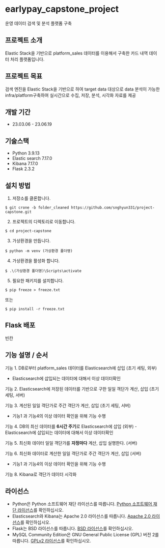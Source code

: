 # earlypay_capstone_project
운영 데이터 검색 및 분석 플랫폼 구축 

## 프로젝트 소개 

Elastic Stack을 기반으로 platform_sales 데이터를 이용해서 구축한 카드 내역 데이터 처리 플랫폼입니다. 

## 프로젝트 목표 

검색 엔진을 Elastic Stack을 기반으로 하여 target data 대상으로 data 분석이 가능한 infra/platform구축하여 실시간으로 수집, 저장, 분석, 시각화 자료를 제공


## 개발 기간 
- 23.03.06 - 23.06.19

## 기술스택
- Python 3.9.13
- Elastic search 7.17.0
- Kibana 7.17.0
- Flask 2.3.2

## 설치 방법 
 
1. 저장소를 클론합니다.

```
$ git crone -b folder_cleaned https://github.com/snghyun331/project-capstone.git
```

2. 프로젝트의 디렉토리로 이동합니다. 

```
$ cd project-capstone
```

3. 가상환경을 만듭니다. 
 
```
$ python -m venv (가상환경 폴더명)
```
 
4. 가상환경을 활성화 합니다. 

```
$ .\(가상환경 폴더명)\Scripts\activate
```

5. 필요한 패키지를 설치합니다.

```
$ pip freeze > freeze.txt
```

또는

```
$ pip install -r freeze.txt
```

## Flask 배포

빈칸

## 기능 설명 / 순서  

기능 1. DB로부터 platform_sales 데이터를 Elasticsearch에 삽입 (초기 세팅, 외부)
- Elasticsearch에 삽입되는 데이터에 대해서 이상 데이터확인 

기능 2. Elasticsearch에 저장된 데이터를 기반으로 구한 일일 객단가 계산, 삽입 (초기 세팅, 서버)

기능 3. 계산된 일일 객단가로 주간 객단가 계산, 삽입 (초기 세팅, 서버)
- 기능1 과 기능4의 이상 데이터 확인을 위해 기능 수행

기능 4. DB의 최신 데이터를 **6시간 주기**로 Elasticsearch에 삽입 (외부)
-Elasticsearch에 삽입되는 데이터에 대해서 이상 데이터확인 

기능 5. 최신화 데이터 일일 객단가를 **자정마다** 계산, 삽입 실행한다. (서버)

기능 6. 최신화 데이터로 계산한 일일 객단가로 주간 객단가 계산, 삽입 (서버)
- 기능1 과 기능4의 이상 데이터 확인을 위해 기능 수행
  
기능 8. Kibana로 객단가 데이터 시각화 

## 라이선스 

- Python은 Python 소프트웨어 재단 라이선스를 따릅니다. [Python 소프트웨어 재단 라이선스](https://www.python.org/psf/license/)를 확인하십시오.
- Elasticsearch와 Kibana는 Apache 2.0 라이선스를 따릅니다. [Apache 2.0 라이선스](https://www.apache.org/licenses/LICENSE-2.0)를 확인하십시오.
- Flask는 BSD 라이선스를 따릅니다. [BSD 라이선스](https://github.com/pallets/flask/blob/main/LICENSE.rst)를 확인하십시오.
- MySQL Community Edition은 GNU General Public License (GPL) 버전 2를 따릅니다. [GPLv2 라이선스](https://www.gnu.org/licenses/old-licenses/gpl-2.0.en.html)를 확인하십시오.

